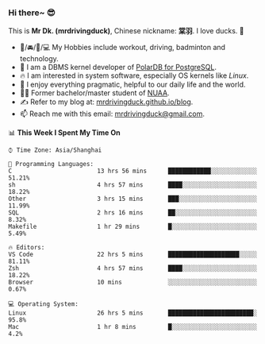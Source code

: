 ### Hi there~ 😎

This is **Mr Dk. (mrdrivingduck)**, Chinese nickname: **棠羽**. I love ducks. 🦆

- 💪/🚘/🏸/💻 My Hobbies include workout, driving, badminton and technology.
- 🍊 I am a DBMS kernel developer of [PolarDB for PostgreSQL](https://github.com/ApsaraDB/PolarDB-for-PostgreSQL).
- 🔥 I am interested in system software, especially OS kernels like *Linux*.
- 🔧 I enjoy everything pragmatic, helpful to our daily life and the world.
- 👨‍🎓 Former bachelor/master student of [NUAA](https://en.wikipedia.org/wiki/Nanjing_University_of_Aeronautics_and_Astronautics).
- ✍ Refer to my blog at: [mrdrivingduck.github.io/blog](https://www.mrdrivingduck.cn/blog/#/).
- 📫 Reach me with this email: [mrdrivingduck@gmail.com](mailto:mrdrivingduck@gmail.com).

<!--START_SECTION:waka-->
📊 **This Week I Spent My Time On** 

```text
⌚︎ Time Zone: Asia/Shanghai

💬 Programming Languages: 
C                        13 hrs 56 mins      ████████████░░░░░░░░░░░░░   51.21% 
sh                       4 hrs 57 mins       ████░░░░░░░░░░░░░░░░░░░░░   18.22% 
Other                    3 hrs 15 mins       ███░░░░░░░░░░░░░░░░░░░░░░   11.99% 
SQL                      2 hrs 16 mins       ██░░░░░░░░░░░░░░░░░░░░░░░   8.32% 
Makefile                 1 hr 29 mins        █░░░░░░░░░░░░░░░░░░░░░░░░   5.49%

🔥 Editors: 
VS Code                  22 hrs 5 mins       ████████████████████░░░░░   81.11% 
Zsh                      4 hrs 57 mins       ████░░░░░░░░░░░░░░░░░░░░░   18.22% 
Browser                  10 mins             ░░░░░░░░░░░░░░░░░░░░░░░░░   0.67%

💻 Operating System: 
Linux                    26 hrs 5 mins       ████████████████████████░   95.8% 
Mac                      1 hr 8 mins         █░░░░░░░░░░░░░░░░░░░░░░░░   4.2%

```


<!--END_SECTION:waka-->

<!-- ![Mr Dk.'s GitHub Stats](https://github-readme-stats.vercel.app/api?username=mrdrivingduck&count_private&show_icons=true&theme=buefy) -->

<!-- ![Most Used Languages](https://github-readme-stats.vercel.app/api/top-langs/?username=mrdrivingduck&exclude_repo=mips32-CPU,snort-tcp-socket&theme=buefy&layout=compact&langs_count=10) -->


<!--
**mrdrivingduck/mrdrivingduck** is a ✨ _special_ ✨ repository because its `README.md` (this file) appears on your GitHub profile.

Here are some ideas to get you started:

- 🔭 I’m currently working on ...
- 🌱 I’m currently learning ...
- 👯 I’m looking to collaborate on ...
- 🤔 I’m looking for help with ...
- 💬 Ask me about ...
- 📫 How to reach me: ...
- 😄 Pronouns: ...
- ⚡ Fun fact: ...
-->
